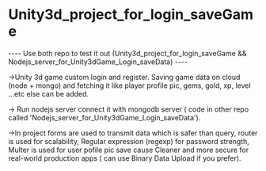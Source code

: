 ﻿# Unity3d_project_for_login_saveGame
 ---- Use both repo to test it out (Unity3d_project_for_login_saveGame && Nodejs_server_for_Unity3dGame_Login_saveData) ----
 
->Unity 3d game custom login and register. Saving game data on cloud (node + mongo) and fetching it like player profile pic, gems, gold, xp, level ...etc else can be added.

-> Run nodejs server connect it with mongodb server ( code in other repo called 'Nodejs_server_for_Unity3dGame_Login_saveData').

->In project forms are used to transmit data which is safer than query, router is used for scalability, Regular expression (regexp) for password strength, Multer is used for user pofile pic save cause Cleaner and more secure for real-world production apps ( can use Binary Data Upload if you prefer).
